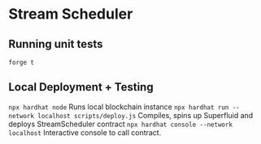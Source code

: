# Stream Scheduler

## Running unit tests

`forge t`

## Local Deployment + Testing

`npx hardhat node` Runs local blockchain instance
`npx hardhat run --network localhost scripts/deploy.js` Compiles, spins up Superfluid and deploys StreamScheduler contract
`npx hardhat console --network localhost` Interactive console to call contract.
